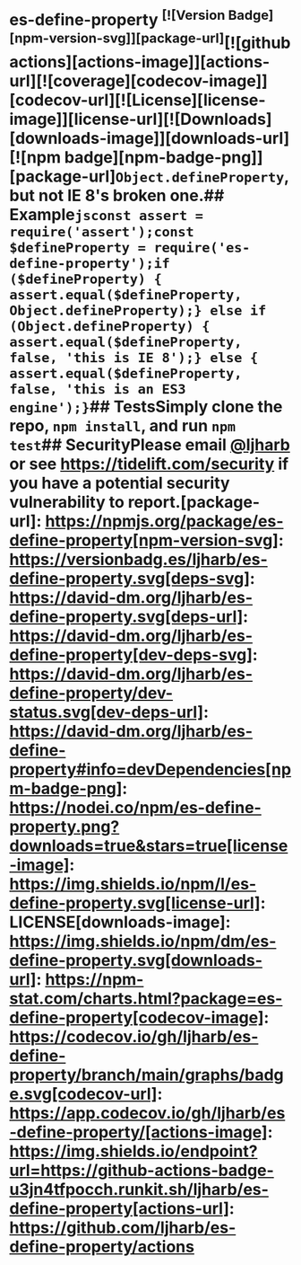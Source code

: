 # es-define-property <sup>[![Version Badge][npm-version-svg]][package-url]</sup>[![github actions][actions-image]][actions-url][![coverage][codecov-image]][codecov-url][![License][license-image]][license-url][![Downloads][downloads-image]][downloads-url][![npm badge][npm-badge-png]][package-url]`Object.defineProperty`, but not IE 8's broken one.## Example```jsconst assert = require('assert');const $defineProperty = require('es-define-property');if ($defineProperty) {    assert.equal($defineProperty, Object.defineProperty);} else if (Object.defineProperty) {    assert.equal($defineProperty, false, 'this is IE 8');} else {    assert.equal($defineProperty, false, 'this is an ES3 engine');}```## TestsSimply clone the repo, `npm install`, and run `npm test`## SecurityPlease email [@ljharb](https://github.com/ljharb) or see https://tidelift.com/security if you have a potential security vulnerability to report.[package-url]: https://npmjs.org/package/es-define-property[npm-version-svg]: https://versionbadg.es/ljharb/es-define-property.svg[deps-svg]: https://david-dm.org/ljharb/es-define-property.svg[deps-url]: https://david-dm.org/ljharb/es-define-property[dev-deps-svg]: https://david-dm.org/ljharb/es-define-property/dev-status.svg[dev-deps-url]: https://david-dm.org/ljharb/es-define-property#info=devDependencies[npm-badge-png]: https://nodei.co/npm/es-define-property.png?downloads=true&stars=true[license-image]: https://img.shields.io/npm/l/es-define-property.svg[license-url]: LICENSE[downloads-image]: https://img.shields.io/npm/dm/es-define-property.svg[downloads-url]: https://npm-stat.com/charts.html?package=es-define-property[codecov-image]: https://codecov.io/gh/ljharb/es-define-property/branch/main/graphs/badge.svg[codecov-url]: https://app.codecov.io/gh/ljharb/es-define-property/[actions-image]: https://img.shields.io/endpoint?url=https://github-actions-badge-u3jn4tfpocch.runkit.sh/ljharb/es-define-property[actions-url]: https://github.com/ljharb/es-define-property/actions
